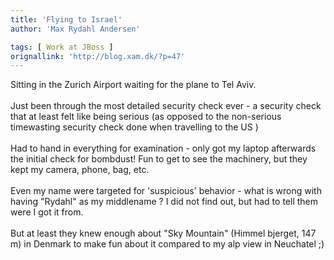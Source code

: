 ```yaml
---
title: 'Flying to Israel'
author: 'Max Rydahl Andersen'

tags: [ Work at JBoss ]
orignallink: 'http://blog.xam.dk/?p=47'
---
```

<div><p>Sitting in the Zurich Airport waiting for the plane to Tel Aviv. 
<br><br>
Just been through the most detailed security check ever - a security check that at least felt like being serious (as opposed to the non-serious timewasting security check done when travelling to the US )
<br><br>
Had to hand in everything for examination - only got my laptop afterwards the initial check for bombdust!
Fun to get to see the machinery, but they kept my camera, phone, bag, etc. 
<br><br>
Even my name were targeted for 'suspicious' behavior - what is wrong with having "Rydahl" as my middlename ?
I did not find out, but had to tell them were I got it from.
<br><br>
But at least they knew enough about "Sky Mountain" (Himmel bjerget, 147 m) in Denmark to make fun about it compared
to my alp view in Neuchatel ;)
<br><br></p></div>

